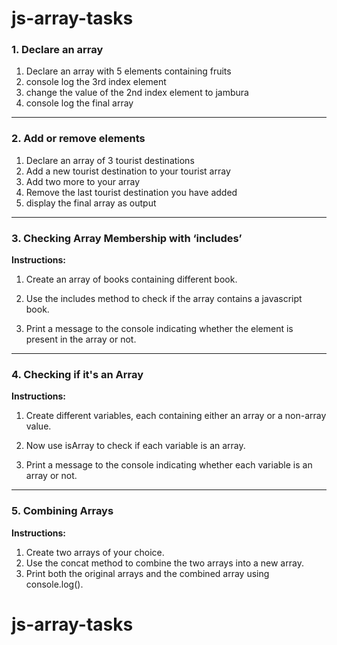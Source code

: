 # js-array-tasks

### 1. Declare an array 
1. Declare an array with 5 elements containing fruits
2. console log the 3rd index element
3. change the value of the 2nd index element to jambura
4. console log the final array

---
### 2. Add or remove elements
1. Declare an array of 3 tourist destinations
2. Add a new tourist destination to your tourist array
3. Add two more to your array
4. Remove the last tourist destination you have added
5. display the final array as output

---

### 3. Checking Array Membership with ‘includes’

**Instructions:**

1. Create an array of books containing different book.

2. Use the includes method to check if the array contains a javascript book.

3. Print a message to the console indicating whether the element is present in the array or not.

---

### 4. Checking if it's an Array

**Instructions:**

1. Create different variables, each containing either an array or a non-array value.

2. Now use isArray to check if each variable is an array.

3. Print a message to the console indicating whether each variable is an array or not.

----

### 5. Combining Arrays

**Instructions:**

1. Create two arrays of your choice.
2. Use the concat method to combine the two arrays into a new array.
3. Print both the original arrays and the combined array using console.log().
# js-array-tasks
